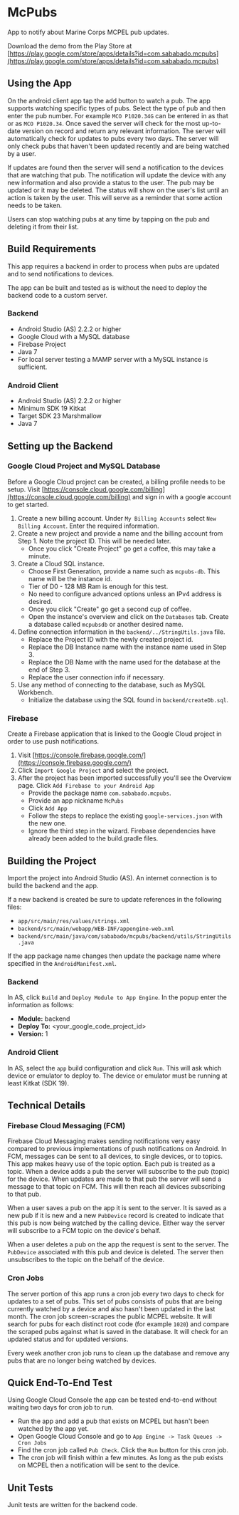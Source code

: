 # McPubs
App to notify about Marine Corps MCPEL pub updates.

Download the demo from the Play Store at
[https://play.google.com/store/apps/details?id=com.sababado.mcpubs](https://play.google.com/store/apps/details?id=com.sababado.mcpubs)

## Using the App
On the android client app tap the add button to watch a pub. The app supports watching specific types of pubs.
Select the type of pub and then enter the pub number. For example `MCO P1020.34G` can be entered in as that or as `MCO P1020.34`.
Once saved the server will check for the most up-to-date version on record and return any relevant information.
The server will automatically check for updates to pubs every two days. The server will only check pubs
that haven't been updated recently and are being watched by a user.

If updates are found then the server will send a notification to the devices that are watching that pub.
The notification will update the device with any new information and also provide a status to the user.
The pub may be updated or it may be deleted. The status will show on the user's list until an action is
taken by the user. This will serve as a reminder that some action needs to be taken.

Users can stop watching pubs at any time by tapping on the pub and deleting it from their list.

## Build Requirements
This app requires a backend in order to process when pubs are updated and to send notifications to devices.

The app can be built and tested as is without the need to deploy the backend code to a custom server.

### Backend
+ Android Studio (AS) 2.2.2 or higher
+ Google Cloud with a MySQL database
+ Firebase Project
+ Java 7
+ For local server testing a MAMP server with a MySQL instance is sufficient.

### Android Client
+ Android Studio (AS) 2.2.2 or higher
+ Minimum SDK 19 Kitkat
+ Target SDK 23 Marshmallow
+ Java 7

## Setting up the Backend
### Google Cloud Project and MySQL Database
Before a Google Cloud project can be created, a billing profile needs to be setup.
Visit [https://console.cloud.google.com/billing](https://console.cloud.google.com/billing) and sign in with a google account to get started.

1. Create a new billing account. Under `My Billing Accounts` select `New Billing Account`. Enter the required information.
2. Create a new project and provide a name and the billing account from Step 1. Note the project ID. This will be needed later.
    + Once you click "Create Project" go get a coffee, this may take a minute.
3. Create a Cloud SQL instance.
    + Choose First Generation, provide a name such as `mcpubs-db`. This name will be the instance id.
    + Tier of D0 - 128 MB Ram is enough for this test.
    + No need to configure advanced options unless an IPv4 address is desired.
    + Once you click "Create" go get a second cup of coffee.
    + Open the instance's overview and click on the `Databases` tab. Create a database called `mcpubsdb` or another desired name.
4. Define connection information in the `backend/../StringUtils.java` file.
    + Replace the Project ID with the newly created project id.
    + Replace the DB Instance name with the instance name used in Step 3.
    + Replace the DB Name with the name used for the database at the end of Step 3.
    + Replace the user connection info if necessary.
5. Use any method of connecting to the database, such as MySQL Workbench.
    + Initialize the database using the SQL found in `backend/createDb.sql`.


### Firebase
Create a Firebase application that is linked to the Google Cloud project in order to use push notifications.

1. Visit [https://console.firebase.google.com/](https://console.firebase.google.com/)
2. Click `Import Google Project` and select the project.
3. After the project has been imported successfully you'll see the Overview page. Click `Add Firebase to your Android App`
    + Provide the package name `com.sababado.mcpubs`.
    + Provide an app nickname `McPubs`
    + Click `Add App`
    + Follow the steps to replace the existing `google-services.json` with the new one.
    + Ignore the third step in the wizard. Firebase dependencies have already been added to the build.gradle files.

## Building the Project
Import the project into Android Studio (AS). An internet connection is to build the backend and the app.

If a new backend is created be sure to update references in the following files:

+ `app/src/main/res/values/strings.xml`
+ `backend/src/main/webapp/WEB-INF/appengine-web.xml`
+ `backend/src/main/java/com/sababado/mcpubs/backend/utils/StringUtils.java`

If the app package name changes then update the package name where specified in the `AndroidManifest.xml`.

### Backend
In AS, click `Build` and `Deploy Module to App Engine`. In the popup enter the information as follows:
+ **Module:** backend
+ **Deploy To:** <your_google_code_project_id>
+ **Version:** 1

### Android Client

In AS, select the `app` build configuration and click `Run`.
This will ask which device or emulator to deploy to.
The device or emulator must be running at least Kitkat (SDK 19).

## Technical Details
### Firebase Cloud Messaging (FCM)
Firebase Cloud Messaging makes sending notifications very easy compared to previous implementations of
push notifications on Android. In FCM, messages can be sent to all devices, to single devices, or to topics.
This app makes heavy use of the topic option. Each pub is treated as a topic. When a device adds a pub
the server will subscribe to the pub (topic) for the device. When updates are made to that pub the server
will send a message to that topic on FCM. This will then reach all devices subscribing to that pub.

When a user saves a pub on the app it is sent to the server. It is saved as a new pub if it is new and a new
`PubDevice` record is created to indicate that this pub is now being watched by the calling device. Either way
the server will subscribe to a FCM topic on the device's behalf.

When a user deletes a pub on the app the request is sent to the server. The `PubDevice` associated with
this pub and device is deleted. The server then unsubscribes to the topic on the behalf of the device.

### Cron Jobs
The server portion of this app runs a cron job every two days to check for updates to a set of pubs.
This set of pubs consists of pubs that are being currently watched by a device and also hasn't been
updated in the last month. The cron job screen-scrapes the public MCPEL website. It will search for
pubs for each distinct root code (for example `1020`) and compare the scraped pubs against what is
saved in the database. It will check for an updated status and for updated versions.

Every week another cron job runs to clean up the database and remove any pubs
that are no longer being watched by devices.

## Quick End-To-End Test
Using Google Cloud Console the app can be tested end-to-end without waiting two days for cron job to run.

+ Run the app and add a pub that exists on MCPEL but hasn't been watched by the app yet.
+ Open Google Cloud Console and go to `App Engine -> Task Queues -> Cron Jobs`
+ Find the cron job called `Pub Check`. Click the `Run` button for this cron job.
+ The cron job will finish within a few minutes. As long as the pub exists on MCPEL then a notification will be sent to the device.

## Unit Tests
Junit tests are written for the backend code.